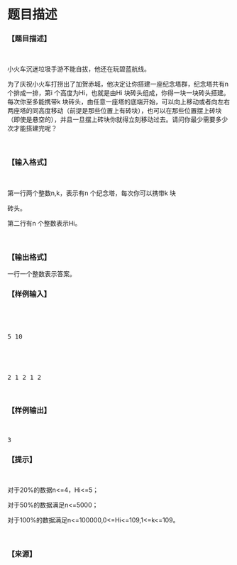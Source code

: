 # 题目描述


<h3>
【题目描述】
</h3>
<p>
<br/>
</p>
<p>
小火车沉迷垃圾手游不能自拔，他还在玩碧蓝航线。
</p>
<p>
为了庆祝小火车打捞出了加贺赤城，他决定让你搭建一座纪念塔群，纪念塔共有n 个排成一排，第i 个高度为Hi，也就是由Hi 块砖头组成，你得一块一块砖头搭建。每次你至多能携带k 块砖头，由任意一座塔的底端开始，可以向上移动或者向左右两座塔的同高度移动（前提是那些位置上有砖块），也可以在那些位置摆上砖块（即使是悬空的），并且一旦摆上砖块你就得立刻移动过去。请问你最少需要多少次才能搭建完呢？
</p>
<p>
<br/>
</p>
<h3>
【输入格式】
</h3>
<p>
<br/>
</p>
<p>
第一行两个整数n,k，表示有n 个纪念塔，每次你可以携带k 块
</p>
<p>
砖头。
</p>
<p>
第二行有n 个整数表示Hi。
</p>
<p>
<br/>
</p>
<h3>
【输出格式】
</h3>
<p>
一行一个整数表示答案。
</p>
<h3>
【样例输入】
</h3>
<p>
<br/>
</p>
<pre><p>
5 10
</p>

<p>
2 1 2 1 2
</p>
</pre>
<h3>
【样例输出】
</h3>
<p>
<br/>
</p>
<pre>3</pre>
<h3>
【提示】
</h3>
<p>
<br/>
</p>
<p>
对于20%的数据n&lt;=4，Hi&lt;=5；
</p>
<p>
对于50%的数据满足n&lt;=5000；
</p>
<p>
对于100%的数据满足n&lt;=100000,0&lt;=Hi&lt;=109,1&lt;=k&lt;=109。
</p>
<p>
<br/>
</p>
<h3>
【来源】
</h3>
<p>
<br/>
</p>
